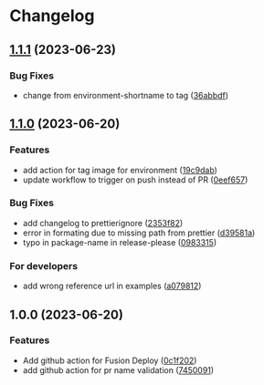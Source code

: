 # Changelog

## [1.1.1](https://github.com/equinor/iaf-actions/compare/v1.1.0...v1.1.1) (2023-06-23)


### Bug Fixes

* change from environment-shortname to tag ([36abbdf](https://github.com/equinor/iaf-actions/commit/36abbdf91844b69434af5f4ab08d197aa7bc177c))

## [1.1.0](https://github.com/equinor/iaf-actions/compare/v1.0.0...v1.1.0) (2023-06-20)


### Features

* add action for tag image for environment ([19c9dab](https://github.com/equinor/iaf-actions/commit/19c9dabaf577e0935b3ec71bedebf9783abe93b9))
* update workflow to trigger on push instead of PR ([0eef657](https://github.com/equinor/iaf-actions/commit/0eef6579b947558e649e3332c6bb73bb5efdb4c9))


### Bug Fixes

* add changelog to prettierignore ([2353f82](https://github.com/equinor/iaf-actions/commit/2353f821b2afdc8a64686b69400f6376ac06f755))
* error in formating due to missing path from prettier ([d39581a](https://github.com/equinor/iaf-actions/commit/d39581a5573852980c15feac82706237292caf66))
* typo in package-name in release-please ([0983315](https://github.com/equinor/iaf-actions/commit/0983315f1bfcc2c3a0a14131683352daea497630))


### For developers

* add wrong reference url in examples ([a079812](https://github.com/equinor/iaf-actions/commit/a079812d5fe3cdf39dd662ad4383507cff34cb9e))

## 1.0.0 (2023-06-20)


### Features

* Add github action for Fusion Deploy ([0c1f202](https://github.com/equinor/iaf-actions/commit/0c1f202f7187277bd9f6d9a441cd1786f6b45818))
* add github action for pr name validation ([7450091](https://github.com/equinor/iaf-actions/commit/74500912ec79e7327ac48d340b6a7e42ee9de1b8))
